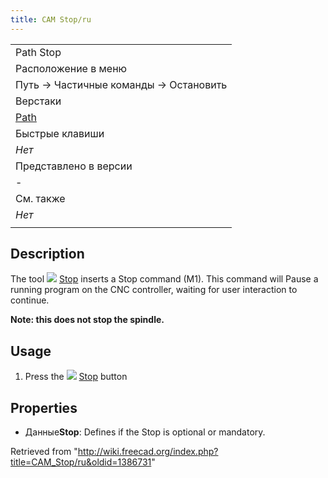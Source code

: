 ```yaml
---
title: CAM Stop/ru
---
```

|  |
| --- |
| Path Stop |
| Расположение в меню |
| Путь → Частичные команды → Остановить |
| Верстаки |
| [Path](/Path_Workbench/ru "Path Workbench/ru") |
| Быстрые клавиши |
| *Нет* |
| Представлено в версии |
| - |
| См. также |
| *Нет* |
|  |

## Description

The tool ![](/images/CAM_Stop.svg) [Stop](/CAM_Stop "CAM Stop") inserts a Stop command (M1). This command will Pause a running program on the CNC controller, waiting for user interaction to continue.

**Note: this does not stop the spindle.**

## Usage

1. Press the ![](/images/CAM_Stop.svg) [Stop](/CAM_Stop "CAM Stop") button

## Properties

* Данные**Stop**: Defines if the Stop is optional or mandatory.

Retrieved from "<http://wiki.freecad.org/index.php?title=CAM_Stop/ru&oldid=1386731>"